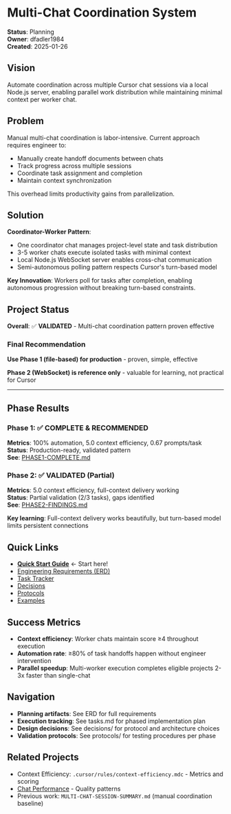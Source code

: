 # Multi-Chat Coordination System

**Status**: Planning  
**Owner**: dfadler1984  
**Created**: 2025-01-26

## Vision

Automate coordination across multiple Cursor chat sessions via a local Node.js server, enabling parallel work distribution while maintaining minimal context per worker chat.

## Problem

Manual multi-chat coordination is labor-intensive. Current approach requires engineer to:

- Manually create handoff documents between chats
- Track progress across multiple sessions
- Coordinate task assignment and completion
- Maintain context synchronization

This overhead limits productivity gains from parallelization.

## Solution

**Coordinator-Worker Pattern**:

- One coordinator chat manages project-level state and task distribution
- 3-5 worker chats execute isolated tasks with minimal context
- Local Node.js WebSocket server enables cross-chat communication
- Semi-autonomous polling pattern respects Cursor's turn-based model

**Key Innovation**: Workers poll for tasks after completion, enabling autonomous progression without breaking turn-based constraints.

## Project Status

**Overall**: ✅ **VALIDATED** - Multi-chat coordination pattern proven effective

### Final Recommendation

**Use Phase 1 (file-based) for production** - proven, simple, effective

**Phase 2 (WebSocket) is reference only** - valuable for learning, not practical for Cursor

---

## Phase Results

### Phase 1: ✅ COMPLETE & RECOMMENDED

**Metrics**: 100% automation, 5.0 context efficiency, 0.67 prompts/task  
**Status**: Production-ready, validated pattern  
**See**: [PHASE1-COMPLETE.md](./PHASE1-COMPLETE.md)

### Phase 2: ✅ VALIDATED (Partial)

**Metrics**: 5.0 context efficiency, full-context delivery working  
**Status**: Partial validation (2/3 tasks), gaps identified  
**See**: [PHASE2-FINDINGS.md](./PHASE2-FINDINGS.md)

**Key learning**: Full-context delivery works beautifully, but turn-based model limits persistent connections

## Quick Links

- **[Quick Start Guide](./QUICKSTART.md)** ← Start here!
- [Engineering Requirements (ERD)](./erd.md)
- [Task Tracker](./tasks.md)
- [Decisions](./decisions/)
- [Protocols](./protocols/)
- [Examples](./examples/)

## Success Metrics

- **Context efficiency**: Worker chats maintain score ≥4 throughout execution
- **Automation rate**: ≥80% of task handoffs happen without engineer intervention
- **Parallel speedup**: Multi-worker execution completes eligible projects 2-3x faster than single-chat

## Navigation

- **Planning artifacts**: See ERD for full requirements
- **Execution tracking**: See tasks.md for phased implementation plan
- **Design decisions**: See decisions/ for protocol and architecture choices
- **Validation protocols**: See protocols/ for testing procedures per phase

## Related Projects

- Context Efficiency: `.cursor/rules/context-efficiency.mdc` - Metrics and scoring
- [Chat Performance](../../guides/chat-performance/) - Quality patterns
- Previous work: `MULTI-CHAT-SESSION-SUMMARY.md` (manual coordination baseline)
